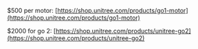 $500 per motor: [https://shop.unitree.com/products/go1-motor](https://shop.unitree.com/products/go1-motor)

$2000 for go 2: [https://shop.unitree.com/products/unitree-go2](https://shop.unitree.com/products/unitree-go2)

